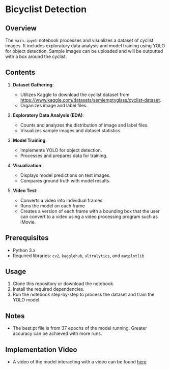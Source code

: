 
# Bicyclist Detection

## Overview
The `main.ipynb` notebook processes and visualizes a dataset of cyclist images. It includes exploratory data analysis and model training using YOLO for object detection. Sample images can be uploaded and will be outputted with a box around the cyclist.

## Contents
1. **Dataset Gathering**: 
   - Utilizes Kaggle to download the cyclist dataset from https://www.kaggle.com/datasets/semiemptyglass/cyclist-dataset.
   - Organizes image and label files.

2. **Exploratory Data Analysis (EDA)**:
   - Counts and analyzes the distribution of image and label files.
   - Visualizes sample images and dataset statistics.

3. **Model Training**:
   - Implements YOLO for object detection.
   - Processes and prepares data for training.

4. **Visualization**:
   - Displays model predictions on test images.
   - Compares ground truth with model results.

5. **Video Test**:
   - Converts a video into individual frames
   - Runs the model on each frame
   - Creates a version of each frame with a bounding box that the user can convert to a video using a video processing program such as iMovie.

## Prerequisites
- Python 3.x
- Required libraries: `cv2`, `kagglehub`, `ultralytics`, and `matplotlib`

## Usage
1. Clone this repository or download the notebook.
2. Install the required dependencies.
3. Run the notebook step-by-step to process the dataset and train the YOLO model. 

## Notes
- The best.pt file is from 37 epochs of the model running. Greater accuracy can be achieved with more runs.

## Implementation Video
- A video of the model interacting with a video can be found [here](https://drive.google.com/file/d/126zKxap-N844K6GeLGoprixmJ5ZqybRC/view?usp=sharing)
